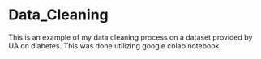 # Data_Cleaning
This is an example of my data cleaning process on a dataset provided by UA on diabetes. 
This was done utilizing google colab notebook. 
